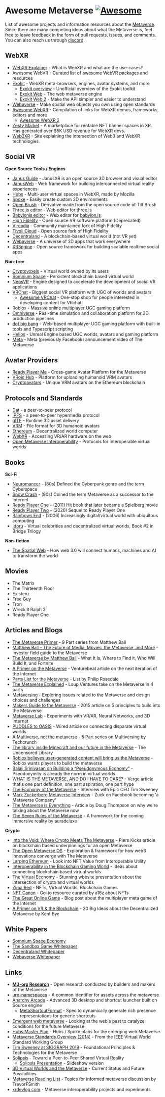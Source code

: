# Awesome Metaverse [![Awesome](https://awesome.re/badge.svg)](https://awesome.re)

List of awesome projects and information resources about the [Metaverse](https://en.wikipedia.org/wiki/Metaverse). Since there are many competing ideas about what the Metaverse is, feel free to leave feedback in the form of pull requests, issues, and comments. You can also reach us through [discord](https://discord.gg/UgZDFZW).

## WebXR

- [WebXR Explainer](https://github.com/immersive-web/webxr/blob/master/explainer.md) - What is WebXR and what are the use-cases?
- [Awesome WebVR](https://github.com/wizztjh/awesome-WebVR) - Curated list of awesome WebVR packages and resources
- [Exokit](https://github.com/exokitxr/exokit-browser) - WebXR meta-browsers, engines, avatar systems, and more
  - [Exokit overview](https://hackmd.io/@xr/exokit) - Unofficial overview of the Exokit toolkit
  - [Exokit Web](https://hackmd.io/@exokit/exokit-web) - The web metaverse engine
  - [Exokit Web 2](https://hackmd.io/@exokit/exokit-web-v2) - Make the API simpler and easier to understand
- [Webaverse](https://docs.webaverse.com) - Make spatial web objects you own using open standards
- [Awesome WebXR](https://github.com/msub2/awesome-webxr) - Compilation of links for WebXR demos, frameworks, editors and more
  - [Awesome WebXR 2](https://github.com/msurguy/awesome-webxr)
- [Zesty Market](https://app.zesty.market/) - A marketplace for rentable NFT banner spaces in XR. Has generated over $5K USD revenue for WebXR devs.
- [Web3XR](https://web3xr.com) - Site explaining the intersection of Web3 and WebXR technologies.

## Social VR

**Open Source Tools / Engines**

- [Janus Guide](https://janusvr.github.io/guide/#/) - JanusXR is an open source 3D browser and visual editor
- [JanusWeb](https://github.com/jbaicoianu/janusweb) - Web framework for building interconnected virtual reality experiences
- [Hubs](https://hubs.mozilla.com/) - Multi-user virtual spaces in WebXR, made by Mozilla
- [Spoke](https://github.com/mozilla/spoke) - Easily create custom 3D environments
- [Open Brush](https://openbrush.app/) - Derivative made from the open source code of Tilt Brush
- [Three.js editor](https://threejs.org/editor/) - Web editor for [three.js](https://threejs.org/)
- [Babylonjs editor](http://editor.babylonjs.com/) - Web editor for [babylon.js](https://www.babylonjs.com/)
- [High Fidelity](https://github.com/highfidelity) - Open source VR software platform (Deprecated)
- [Vircadia](https://vircadia.com) - Community maintained fork of High Fidelity
- [Tivoli Cloud](https://tivolicloud.com/) - Open source fork of High Fidelity
- [Decentraland](https://github.com/decentraland) - A blockchain-based virtual world (not VR yet)
- [Webaverse](https://github.com/webaverse) - A universe of 3D apps that work everywhere
- [XR3ngine](https://github.com/xr3ngine/xr3ngine) - Open source framework for building scalable realtime social apps

**Non-free**

- [Cryptovoxels](https://github.com/cryptovoxels) - Virtual world owned by its users
- [Somnium Space](https://somniumspace.com/) - Persistent blockchain based virtual world
- [NeosVR](https://neosvr.com) - Engine designed to accelerate the development of social VR applications
- [VRChat](https://vrchat.com) - Biggest social VR platform with UGC of worlds and avatars
  - [Awesome VRChat](https://github.com/madjin/awesome-vrchat) - One-stop shop for people interested in developing content for VRchat
- [Roblox](https://www.sec.gov/Archives/edgar/data/1315098/000119312520298230/d87104ds1.htm) - Massive online multiplayer UGC gaming platform
- [Omniverse](https://developer.nvidia.com/nvidia-omniverse-platform) - Real-time simulation and collaboration platform for 3D production pipelines
- [dot big bang](https://dotbigbang.com/social) - Web-based multiplayer UGC gaming platform with built-in tools and Typescript scripting
- [Helios](https://www.helios-vr.com/) - Unreal Engine based UGC worlds, avatars and gaming platform
- [Meta](https://youtu.be/Uvufun6xer8) - Meta (previously Facebook) announcement video of The Metaverse

## Avatar Providers

- [Ready Player Me](https://readyplayer.me/) - Cross-game Avatar Platform for the Metaverse
- [VRoid Hub](https://hub.vroid.com/en/) - Platform for uploading humanoid VRM avatars
- [Cryptoavatars](https://cryptoavatars.io/) - Unique VRM avatars on the Ethereum blockchain

## Protocols and Standards

- [Dat](https://dat.foundation/) - a peer-to-peer protocol
- [IPFS](https://ipfs.io) - a peer-to-peer hypermedia protocol
- [glTF](https://www.khronos.org/gltf/) - Runtime 3D asset delivery
- [VRM](https://vrm.dev/en/) - File format for 3D humanoid avatars
- [Ethereum](https://ethereum.org/learn/) - Decentralized world computer
- [WebXR](https://immersive-web.github.io/webxr/) - Accessing VR/AR hardware on the web
- [Open Metaverse Interoperability](https://github.com/omigroup/OMI) - Protocols for interoperable virtual worlds

## Books

**Sci-Fi**

- [Neuromancer](https://en.wikipedia.org/wiki/Neuromancer) - (80s) Defined the Cyberpunk genre and the term Cyberspace
- [Snow Crash](https://en.wikipedia.org/wiki/Snow_Crash) - (90s) Coined the term Metaverse as a successor to the Internet
- [Ready Player One](https://en.wikipedia.org/wiki/Ready_Player_One) - (2011) Hit book that later became a Spielberg movie
- [Ready Player Two](https://www.amazon.com/Ready-Player-Two-Ernest-Cline/dp/1524761338) - (2020) Sequel to Ready Player One
- [Rainbows End](https://en.wikipedia.org/wiki/Rainbows_End) - (2006)  Increasingly digital/virtual world with ubiquitous computing
- [Idoru](https://en.wikipedia.org/wiki/Idoru) - Virtual celebrities and decentralized virtual worlds, Book #2 in Bridge Trilogy

**Non-fiction**

- [The Spatial Web](https://www.amazon.com/Spatial-Web-connect-machines-transform/dp/0578562960/) - How web 3.0 will connect humans, machines and AI to transform the world

## Movies

- The Matrix
- The Thirteenth Floor
- Existenz
- Free Guy
- Tron
- Wreck it Ralph 2
- Ready Player One

## Articles and Blogs
- [The Metaverse Primer](https://www.matthewball.vc/the-metaverse-primer) - 9 Part series from Matthew Ball 
- [Matthew Ball – The Future of Media: Movies, the Metaverse, and More](https://www.joincolossus.com/episodes/69430337/ball-the-future-of-media-movies-the-metaverse-and-more?tab=shownotes) - Investor field guide to the Metaverse
- [The Metaverse by Matthew Ball](https://www.matthewball.vc/all/themetaverse) - What It Is, Where to Find it, Who Will Build It, and Fortnite
- [A Primer on the Metaverse](https://venturebeat.com/2017/04/09/a-primer-on-the-metaverse-the-next-iteration-of-the-internet/) - Venturebeat article on the next iteration of the Internet
- [Parts List for the Metaverse](https://www.highfidelity.com/blog/parts-list-for-the-metaverse) - List by Philip Rosedale
- [The Metaverse Explained](https://loupventures.com/the-metaverse-explained-part-1-an-inside-look/) - Loup Ventures take on the Metaverse in 4 parts
- [Metaversing](https://metaversing.com/) - Exploring issues related to the Metaverse and design choices and challenges
- [Makers Guide to the Metaverse](https://singularityhub.com/2015/08/26/a-makers-guide-to-the-metaverse/) - 2015 article on 5 principles to build into the Metaverse
- [Metaverse Lab](https://hackaday.io/project/5077/logs) - Experiments with VR/AR, Neural Networks, and 3D Internet
- [PUDDLES to OASIS](https://www.wired.com/story/ready-player-one-vr-metaverse/) - Wired article on connecting disparate virtual worlds
- [A Multiverse, not the metaverse](https://techcrunch.com/2020/02/25/virtual-worlds-intro/) - 5 Part series on Multiversing by Techcrunch
- [The library inside Minecraft and our future in the Metaverse](https://www.domusweb.it/en/news/gallery/2020/03/16/the-library-inside-minecraft-and-our-future-in-the-metaverse.html) - The Uncensored Library
- [Roblox believes user-generated content will bring us the Metaverse](https://venturebeat.com/2020/05/02/roblox-believes-user-generated-content-will-bring-us-the-metaverse/) - Roblox wants players to build the metaverse
- [Balaji Srinivasan on Building a “Pseudonymous Economy”](https://blog.blockstack.org/balaji-srinivasan-on-building-a-pseudonymous-economy/) - Pseudonymity is already the norm in virtual worlds
- [WHAT IS THE METAVERSE, AND DO I HAVE TO CARE?](https://www.theverge.com/22701104/metaverse-explained-fortnite-roblox-facebook-horizon) - Verge article that's one part definition, one part aspiration, one part hype
- [The Economy of the Metaverse](https://medium.com/ggdigest/the-economy-of-the-metaverse-interview-with-epic-ceo-tim-sweeney-1822eed01ddf) - Interview with Epic CEO Tim Sweeney
- [Mark Zuckerberg Metaverse Interview](https://www.theverge.com/22588022/mark-zuckerberg-facebook-ceo-metaverse-interview) - Zuck on Facebook becoming 'a Metaverse Company'
- [The Metaverse is Everything](https://outofscope.bureauofbrightideas.com/the-metaverse-is-everything/) - Article by Doug Thompson on why we're talking about the Metaverse now
- [The Seven Rules of the Metaverse](https://medium.com/meta-verses/the-seven-rules-of-the-metaverse-7d4e06fa864c) - A framework for the coming immersive reality by auradeluxe

**Crypto**

- [Into the Void: Where Crypto Meets The Metaverse](https://twitter.com/pierskicks/status/1353420599368978432) - Piers Kicks article on blockchain based underpinnings for an open Metaverse
- [The Open Metaverse OS](https://outlierventures.io/research/the-open-metaverse-os/) - Exploration & framework for how web3 innovations converge with The Metaverse
- [Larping Ethereum](https://globalcoinresearch.com/2021/04/23/larping-ethereum-a-look-into-nft-value-from-interoperable-utility/) - Look into NFT Value from Interoperable Utility
- [Interoperability in the Blockchain Gaming World](https://dclplazas.com/interoperability-blockchain-gaming/) - Ideas about connecting blockchain based virtual worlds
- [The Virtual Economy](https://atelier.net/virtual-economy/) - Stunning wbesite presentation about the intersection of crypto and virtual worlds
- [Zima Red](https://andrewsteinwold.substack.com/) - NFTs, Virtual Worlds, Blockchain Games
- [NFT Canon](https://a16z.com/2021/04/02/nfts-readings-resources/) - Go-to resource curated by a16z about NFTs
- [The Great Online Game](https://www.notboring.co/p/the-great-online-game) - Blog post about the multiplayer meta game of the Internet
- [A Primer on VR & the Blockchain](https://medium.com/@kentbye/a-primer-on-vr-the-blockchain-20-big-ideas-about-the-decentralized-metaverse-c0f4c5e204f9) - 20 Big Ideas about the Decentralized Metaverse by Kent Bye

## White Papers

- [Somnium Space Economy](https://somniumspace.com/files/Somnium%20Space%20Economy%20Paper.pdf)
- [The Sandbox Game Whitepaper](https://installers.sandbox.game/The_Sandbox_Whitepaper_2020.pdf)
- [Decentraland Whitepaper](https://decentraland.org/whitepaper.pdf)
- [Webaverse Whitepaper](https://github.com/webaverse/whitepaper/blob/master/whitepaper.pdf)

## Links
- [**M3-org Research**](https://github.com/M3-org/research) - Open research conducted by builders and makers of the Metaverse
- [urn-namespaces](https://github.com/common-metaverse/urn-namespaces) - A common identifier for assets across the metaverse
- [Anarchy Arcade](http://anarchyarcade.com/) - Advanced 3D desktop and shortcut launcher built on Source engine
  - [MetaShortcutFormat](https://github.com/smsithlord/MetaShortcutFormat) - Spec to dynamically generate rich presence representations for generic shortcuts
- [Emergent web metaverse](https://github.com/mozilla/hubs-cloud/wiki/The-web-emergent-metaverse) - Looking at the web's past to catalyze conditions for the future Metaverse
- [Hubs Master Plan](https://medium.com/@gfodor/the-secret-mozilla-hubs-master-plan-2c1364033bec) - Hubs / Spoke plans for the emerging web Metaverse
- [Metaverse Standards Overview (2014)](https://web.archive.org/web/20140608135859/http://www.metaversestandards.org/index.php?title=Main_Page) - From the IEEE Virtual World Standard Working Group
- [Tim Sweeney at SIGGRAPH 2019](https://soundcloud.com/siggraph-spotlight/30-tim-sweeney-and-the-metaverse) - Foundational Principles & Technologies for the Metaverse
- [Solipsis](https://drive.google.com/file/d/0B3u--BesWlB9Y1NhZDVMYXlFa2M/view) - Toward a Peer-to-Peer Shared Virtual Reality
  - [Solipsis Presentation](https://drive.google.com/file/d/0B3u--BesWlB9TFZEU3VSaHFxZzA/view?resourcekey=0-Ct-JzP6cJP9dY0G5iBgMTA) - Slideshow version
- [3D Virtual Worlds and the Metaverse](https://drive.google.com/file/d/0B3u--BesWlB9NUNHN2VqbVRrejg/view) - Current Status and Future Possibilities
- [Metaverse Reading List](https://gist.github.com/TrevorFSmith/411561c640bf060c9c18fe4d5ac5e455) - Topics for informed metaverse discussion by TrevorFSmith
- [xrdevlog.com](https://xrdevlog.com) - Metaverse interoperability projects and experiments
